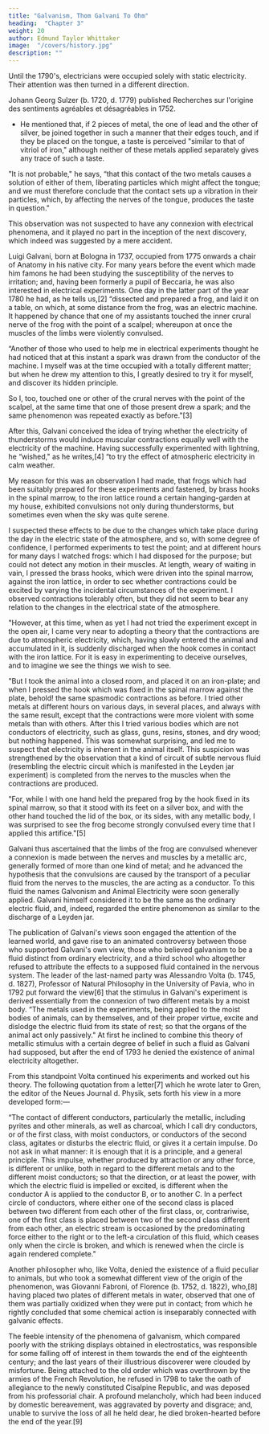 ```yaml
---
title: "Galvanism, Thom Galvani To Ohm"
heading:  "Chapter 3"
weight: 20
author: Edmund Taylor Whittaker
image:  "/covers/history.jpg"
description: ""
---
```




Until the 1790's, electricians were occupied solely with static electricity. Their attention was then turned in a different direction.

Johann Georg Sulzer (b. 1720, d. 1779) published Recherches sur l'origine des sentiments agréables et désagréables in 1752.
- He mentioned that, if 2 pieces of metal, the one of lead and the other of silver, be joined together in such a manner that their edges touch, and if they be placed on the tongue, a taste is perceived "similar to that of vitriol of iron," although neither of these metals applied separately gives any trace of such a taste. 

"It is not probable," he says, “that this contact of the two metals causes a solution of either of them, liberating particles which might affect the tongue; and we must therefore conclude that the contact sets up a vibration in their particles, which, by affecting the nerves of the tongue, produces the taste in question."

This observation was not suspected to have any connexion with electrical phenomena, and it played no part in the inception of the next discovery, which indeed was suggested by a mere accident.

Luigi Galvani, born at Bologna in 1737, occupied from 1775 onwards a chair of Anatomy in his native city. For many years before the event which made him famons he had been studying the susceptibility of the nerves to irritation; and, having been formerly a pupil of Beccaria, he was also interested in electrical experiments. One day in the latter part of the year 1780 he had, as he tells us,[2] “dissected and prepared a frog, and laid it on a table, on which, at some distance from the frog, was an electric machine. It happened by chance that one of my assistants touched the inner crural nerve of the frog with the point of a scalpel; whereupon at once the muscles of the limbs were violently convulsed.

“Another of those who used to help me in electrical experiments thought he had noticed that at this instant a spark was drawn from the conductor of the machine. I myself was at the time occupied with a totally different matter; but when he drew my attention to this, I greatly desired to try it for myself, and discover its hidden principle. 

So I, too, touched one or other of the crural nerves with the point of the scalpel, at the same time that one of those present drew a spark; and the same phenomenon was repeated exactly as before."[3]

After this, Galvani conceived the idea of trying whether the electricity of thunderstorms would induce muscular contractions equally well with the electricity of the machine. Having successfully experimented with lightning, he “wished," as he writes,[4] “to try the effect of atmospheric electricity in calm weather. 

My reason for this was an observation I had made, that frogs which had been suitably prepared for these experiments and fastened, by brass hooks in the spinal marrow, to the iron lattice round a certain hanging-garden at my house, exhibited convulsions not only during thunderstorms, but sometimes even when the sky was quite serene. 

I suspected these effects to be due to the changes which take place during the day in the electric state of the atmosphere, and so, with some degree of confidence, I performed experiments to test the point; and at different hours for many days I watched frogs: which I had disposed for the purpose; but could not detect any motion in their muscles. At length, weary of waiting in vain, I pressed the brass hooks, which were driven into the spinal marrow, against the iron lattice, in order to sec whether contractions could be excited by varying the incidental circumstances of the experiment. I observed contractions tolerably often, but they did not seem to bear any relation to the changes in the electrical state of the atmosphere.

"However, at this time, when as yet I had not tried the experiment except in the open air, I came very near to adopting a theory that the contractions are due to atmospheric electricity, which, having slowly entered the animal and accumulated in it, is suddenly discharged when the hook comes in contact with the iron lattice. For it is easy in experimenting to deceive ourselves, and to imagine we see the things we wish to see.

"But I took the animal into a closed room, and placed it on an iron-plate; and when I pressed the hook which was fixed in the spinal marrow against the plate, behold! the same spasmodic contractions as before. I tried other metals at different hours on various days, in several places, and always with the same result, except that the contractions were more violent with some metals than with others. After this I tried various bodies which are not conductors of electricity, such as glass, guns, resins, stones, and dry wood; but nothing happened. This was somewhat surprising, and led me to suspect that electricity is inherent in the animal itself. This suspicion was strengthened by the observation that a kind of circuit of subtle nervous fluid (resembling the electric circuit which is manifested in the Leyden jar experiment) is completed from the nerves to the muscles when the contractions are produced.

"For, while I with one hand held the prepared frog by the hook fixed in its spinal marrow, so that it stood with its feet on a silver box, and with the other hand touched the lid of the box, or its sides, with any metallic body, I was surprised to see the frog become strongly convulsed every time that I applied this artifice."[5]

Galvani thus ascertained that the limbs of the frog are convulsed whenever a connexion is made between the nerves and muscles by a metallic arc, generally formed of more than one kind of metal; and he advanced the hypothesis that the convulsions are caused by the transport of a peculiar fluid from the nerves to the muscles, the are acting as a conductor. To this fluid the names Galvonism and Animal Electricity were soon generally applied. Galvani himself considered it to be the same as the ordinary electric fluid, and, indeed, regarded the entire phenomenon as similar to the discharge of a Leyden jar.

The publication of Galvani's views soon engaged the attention of the learned world, and gave rise to an animated controversy between those who supported Galvani's own view, those who believed galvanism to be a fluid distinct from ordinary electricity, and a third school who altogether refused to attribute the effects to a supposed fluid contained in the nervous system. The leader of the last-named party was Alessandro Volta (b. 1745, d. 1827), Professor of Natural Philosophy in the University of Pavia, who in 1792 put forward the view[6] that the stimulus in Galvani's experiment is derived essentially from the connexion of two different metals by a moist body. “The metals used in the experiments, being applied to the moist bodies of animals, can by themselves, and of their proper virtue, excite and dislodge the electric fluid from its state of rest; so that the organs of the animal act only passively." At first he inclined to combine this theory of metallic stimulus with a certain degree of belief in such a fluid as Galvani had supposed, but after the end of 1793 he denied the existence of animal electricity altogether.

From this standpoint Volta continued his experiments and worked out his theory. The following quotation from a letter[7] which he wrote later to Gren, the editor of the Neues Journal d. Physik, sets forth his view in a more developed form:—

“The contact of different conductors, particularly the metallic, including pyrites and other minerals, as well as charcoal, which I call dry conductors, or of the first class, with moist conductors, or conductors of the second class, agitates or disturbs the electric fluid, or gives it a certain impulse. Do not ask in what manner: it is enough that it is a principle, and a general principle. This impulse, whether produced by attraction or any other force, is different or unlike, both in regard to the different metals and to the different moist conductors; so that the direction, or at least the power, with which the electric fluid is impelled or excited, is different when the conductor A is applied to the conductor B, or to another C. In a perfect circle of conductors, where either one of the second class is placed between two different from each other of the first class, or, contrariwise, one of the first class is placed between two of the second class different from each other, an electric stream is occasioned by the predominating force either to the right or to the left-a circulation of this fluid, which ceases only when the circle is broken, and which is renewed when the circle is again rendered complete."

Another philosopher who, like Volta, denied the existence of a fluid peculiar to animals, but who took a somewhat different view of the origin of the phenomenon, was Giovanni Fabroni, of Florence (b. 1752, d. 1822), who,[8] having placed two plates of different metals in water, observed that one of them was partially oxidized when they were put in contact; from which he rightly concluded that some chemical action is inseparably connected with galvanic effects.

The feeble intensity of the phenomena of galvanism, which compared poorly with the striking displays obtained in electrostatics, was responsible for some falling off of interest in them towards the end of the eighteenth century; and the last years of their illustrious discoverer were clouded by misfortune. Being attached to the old order which was overthrown by the armies of the French Revolution, he refused in 1798 to take the oath of allegiance to the newly constituted Cisalpine Republic, and was deposed from his professorial chair. A profound melancholy, which had been induced by domestic bereavement, was aggravated by poverty and disgrace; and, unable to survive the loss of all he held dear, he died broken-hearted before the end of the year.[9]
